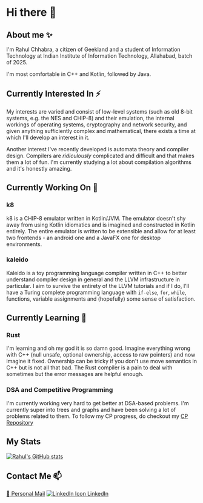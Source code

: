 # Hi there 👋

<!--
**rahulc29/rahulc29** is a ✨ _special_ ✨ repository because its `README.md` (this file) appears on your GitHub profile.

Here are some ideas to get you started:

- 🔭 I’m currently working on ...
- 🌱 I’m currently learning ...
- 👯 I’m looking to collaborate on ...
- 🤔 I’m looking for help with ...
- 💬 Ask me about ...
- 📫 How to reach me: ...
- 😄 Pronouns: ...
- ⚡ Fun fact: ...
-->
## About me ✨
I'm Rahul Chhabra, a citizen of Geekland and a student of Information Technology at Indian Institute of Information Technology, Allahabad, batch of 2025.

I'm most comfortable in C++ and Kotlin, followed by Java. 

## Currently Interested In ⚡
My interests are varied and consist of low-level systems (such as old 8-bit systems, e.g. the NES and CHIP-8) and their emulation, the internal workings of operating systems, cryptography and network security, and given anything sufficiently complex and mathematical, there exists a time at which I'll develop an interest in it.

Another interest I've recently developed is automata theory and compiler design. Compilers are _ridiculously_ complicated and difficult and that makes them a lot of fun. I'm currently studying a lot about compilation algorithms and it's honestly amazing.

## Currently Working On 🔭

### k8
k8 is a CHIP-8 emulator written in Kotlin/JVM. The emulator doesn't shy away from using Kotlin idiomatics and is imagined and constructed in Kotlin entirely. The entire emulator is written to be extensible and allow for at least two frontends - an android one and a JavaFX one for desktop environments. 

### kaleido
Kaleido is a toy programming language compiler written in C++ to better understand compiler design in general and the LLVM infrastructure in particular. I aim to survive the entirety of the LLVM tutorials and if I do, I'll have a Turing complete programming language with `if-else`, `for`, `while`, functions, variable assignments and (hopefully) some sense of satisfaction.

## Currently Learning 🌱

### Rust
I'm learning and oh my god it is so damn good. Imagine everything wrong with C++ (null unsafe, optional ownership, access to raw pointers) and now imagine it fixed. Ownership can be tricky if you don't use move semantics in C++ but is not all that bad. The Rust compiler is a pain to deal with sometimes but the error messages are helpful enough.

### DSA and Competitive Programming
I'm currently working very hard to get better at DSA-based problems. I'm currently super into trees and graphs and have been solving a lot of problems related to them. To follow my CP progress, do checkout my [CP Repository](https://github.com/rahulc29/cp)

## My Stats
[![Rahul's GitHub stats](https://github-readme-stats.vercel.app/api?username=rahulc29&show_icons=true)](https://github.com/anuraghazra/github-readme-stats)

## Contact Me 📫

[📧 Personal Mail](rahul29112002@gmail.com)
[![LinkedIn Icon](https://i.stack.imgur.com/gVE0j.png) LinkedIn](https://www.linkedin.com/in/rahul-chhabra-452a3317b/)
